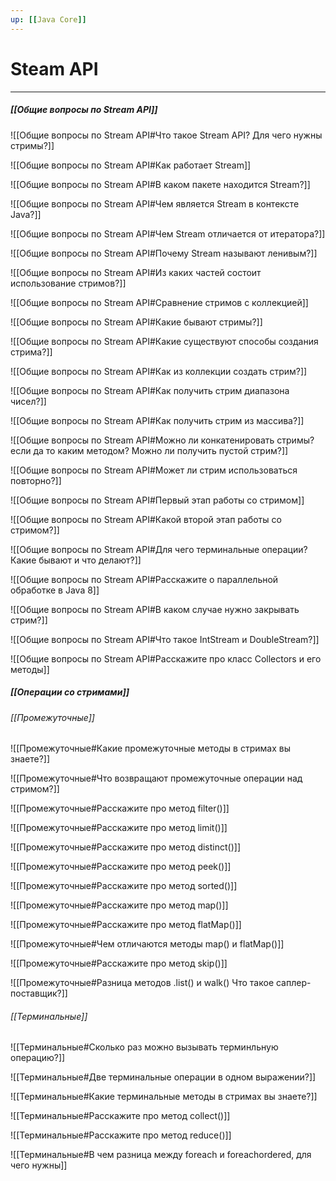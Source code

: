 ```yaml
---
up: [[Java Core]]
---
```


# Steam API
---
##### [[Общие вопросы по Stream API]]
![[Общие вопросы по Stream API#Что такое Stream API? Для чего нужны стримы?]]

![[Общие вопросы по Stream API#Как работает Stream]]

![[Общие вопросы по Stream API#В каком пакете находится Stream?]]

![[Общие вопросы по Stream API#Чем является Stream в контексте Java?]]

![[Общие вопросы по Stream API#Чем Stream отличается от итератора?]]

![[Общие вопросы по Stream API#Почему Stream называют ленивым?]]

![[Общие вопросы по Stream API#Из каких частей состоит использование стримов?]]

![[Общие вопросы по Stream API#Сравнение стримов с коллекцией]]

![[Общие вопросы по Stream API#Какие бывают стримы?]]

![[Общие вопросы по Stream API#Какие существуют способы создания стрима?]]

![[Общие вопросы по Stream API#Как из коллекции создать стрим?]]

![[Общие вопросы по Stream API#Как получить стрим диапазона чисел?]]

![[Общие вопросы по Stream API#Как получить стрим из массива?]]

![[Общие вопросы по Stream API#Можно ли конкатенировать стримы? если да то каким методом? Можно ли получить пустой стрим?]]

![[Общие вопросы по Stream API#Может ли стрим использоваться повторно?]]

![[Общие вопросы по Stream API#Первый этап работы со стримом]]

![[Общие вопросы по Stream API#Какой второй этап работы со стримом?]]

![[Общие вопросы по Stream API#Для чего терминальные операции? Какие бывают и что делают?]]

![[Общие вопросы по Stream API#Расскажите о параллельной обработке в Java 8]]

![[Общие вопросы по Stream API#В каком случае нужно закрывать стрим?]]

![[Общие вопросы по Stream API#Что такое IntStream и DoubleStream?]]

![[Общие вопросы по Stream API#Расскажите про класс Collectors и его методы]]

##### [[Операции со стримами]]
######         [[Промежуточные]]
![[Промежуточные#Какие промежуточные методы в стримах вы знаете?]]

![[Промежуточные#Что возвращают промежуточные операции над стримом?]]

![[Промежуточные#Расскажите про метод filter()]]

![[Промежуточные#Расскажите про метод limit()]]

![[Промежуточные#Расскажите про метод distinct()]]

![[Промежуточные#Расскажите про метод peek()]]

![[Промежуточные#Расскажите про метод sorted()]]

![[Промежуточные#Расскажите про метод map()]]

![[Промежуточные#Расскажите про метод flatMap()]]

![[Промежуточные#Чем отличаются методы map() и flatMap()]]

![[Промежуточные#Расскажите про метод skip()]]

![[Промежуточные#Разница методов .list() и walk() Что такое саплер-поставщик?]]

######         [[Терминальные]]
![[Терминальные#Сколько раз можно вызывать терминльную операцию?]]

![[Терминальные#Две терминальные операции в одном выражении?]]

![[Терминальные#Какие терминальные методы в стримах вы знаете?]]

![[Терминальные#Расскажите про метод collect()]]

![[Терминальные#Расскажите про метод reduce()]]

![[Терминальные#В чем разница между foreach и foreachordered, для чего нужны]]